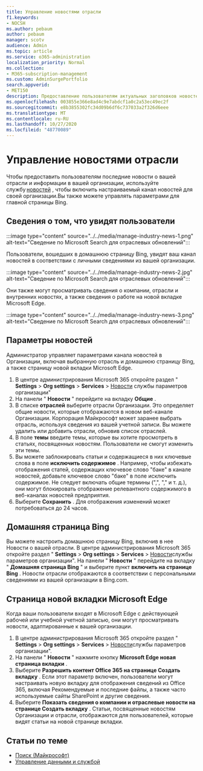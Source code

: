 ```yaml
---
title: Управление новостями отрасли
f1.keywords:
- NOCSH
ms.author: pebaum
author: pebaum
manager: scotv
audience: Admin
ms.topic: article
ms.service: o365-administration
localization_priority: Normal
ms.collection:
- M365-subscription-management
ms.custom: AdminSurgePortfolio
search.appverid:
- MET150
description: Предоставление пользователям актуальных заголовков новостей о вашей отрасли и информации в вашей организации с помощью службы новостей, чтобы включить настраиваемый канал новостей для Организации.
ms.openlocfilehash: 003855e366e8ad4c9e7abdcf1a0c2a53ec49ec2f
ms.sourcegitcommit: e8b3855302fc34d09b6df6c737033a2f326d6eee
ms.translationtype: MT
ms.contentlocale: ru-RU
ms.lasthandoff: 10/27/2020
ms.locfileid: "48770089"
---
```

# <a name="manage-industry-news"></a>Управление новостями отрасли

Чтобы предоставить пользователям последние новости о вашей отрасли и информации в вашей организации, используйте службу [новостей](https://admin.microsoft.com/adminportal/home?#/Settings/Services/:/Settings/L1/BingNews) , чтобы включить настраиваемый канал новостей для своей организации.Вы также можете управлять параметрами для главной страницы Bing.

## <a name="what-your-users-will-see"></a>Сведения о том, что увидят пользователи

:::image type="content" source="../../media/manage-industry-news-1.png" alt-text="Сведение по Microsoft Search для отраслевых обновлений":::
 
Пользователи, вошедших в домашнюю страницу Bing, увидят ваш канал новостей в соответствии с личными сведениями из вашей организации.

:::image type="content" source="../../media/manage-industry-news-2.jpg" alt-text="Сведение по Microsoft Search для отраслевых обновлений":::

Они также могут просматривать сведения о компании, отрасли и внутренних новостях, а также сведения о работе на новой вкладке Microsoft Edge. 

:::image type="content" source="../../media/manage-industry-news-3.png" alt-text="Сведение по Microsoft Search для отраслевых обновлений":::

## <a name="news-settings"></a>Параметры новостей

Администратор управляет параметрами канала новостей в Организации, включая выбранную отрасль и домашнюю страницу Bing, а также страницу новой вкладки Microsoft Edge.



1. В центре администрирования Microsoft 365 откройте раздел " **Settings**  >  **Org settings**  >  **Services**  >  [Новости](https://admin.microsoft.com/adminportal/home?#/Settings/Services/:/Settings/L1/BingNews) службы параметров организации"
2. На панели " **Новости** " перейдите на вкладку **Общие** .
3. В списке **отраслей** выберите отрасли Организации. Это определяет общие новости, которые отображаются в новом веб-канале Организации. Корпорация Майкрософт может заранее выбрать отрасль, используя сведения из вашей учетной записи. Вы можете удалить или добавить отрасли, обновив список отраслей.
4. В поле **темы** введите темы, которые вы хотите просмотреть в статьях, посвященных новостям. Пользователи не смогут изменить эти темы.
5. Вы можете заблокировать статьи и содержащиеся в них ключевые слова в поле **исключить содержимое** . Например, чтобы избежать отображения статей, содержащих ключевое слово "баке" в канале новостей, добавьте ключевое слово "баке" в поле исключить содержимое. Не следует включать общие термины (",", "," и т. д.), они могут блокировать отображение релевантного содержимого в веб-каналах новостей предприятия.
6. Выберите **Сохранить** . Для отображения изменений может потребоваться до 24 часов.

## <a name="bing-homepage"></a>Домашняя страница Bing

Вы можете настроить домашнюю страницу Bing, включив в нее Новости о вашей отрасли. В центре администрирования Microsoft 365 откройте раздел " **Settings**  >  **Org settings**  >  **Services**  >  [Новости](https://admin.microsoft.com/adminportal/home?#/Settings/Services/:/Settings/L1/BingNews)службы параметров организации". На панели " **Новости** " перейдите на вкладку " **Домашняя страница Bing** " и выберите пункт **включить на странице Bing** . Новости отрасли отображаются в соответствии с персональными сведениями из вашей организации в Bing.com.

## <a name="microsoft-edge-new-tab-page"></a>Страница новой вкладки Microsoft Edge 
Когда ваши пользователи входят в Microsoft Edge с действующей рабочей или учебной учетной записью, они могут просматривать новости, адаптированные к вашей организации.

1. В центре администрирования Microsoft 365 откройте раздел " **Settings**  >  **Org settings**  >  **Services**  >  [Новости](https://admin.microsoft.com/adminportal/home?#/Settings/Services/:/Settings/L1/BingNews)службы параметров организации".
2. На панели " **Новости** " нажмите кнопку **Microsoft Edge новая страница вкладки** .
3. Выберите **Разрешить контент Office 365 на странице Создать вкладку** . Если этот параметр включен, пользователи могут настраивать новую вкладку для отображения сведений из Office 365, включая Рекомендуемые и последние файлы, а также часто используемые сайты SharePoint и другие сведения.
4. Выберите **Показать сведения о компании и отраслевые новости на странице Создать вкладку** . Статьи, посвященные новостям Организации и отрасли, отображаются для пользователей, которые видят статьи на новой странице вкладки.

## <a name="related-articles"></a>Статьи по теме

- [Поиск (Майкрософт)](https://docs.microsoft.com/microsoftsearch/)
- [Управление данными и службой](https://docs.microsoft.com/microsoft-365/admin/manage)
